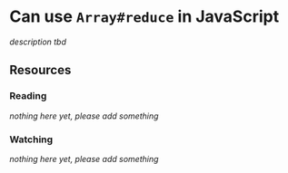 # Can use `Array#reduce` in JavaScript
_description tbd_
## Resources
### Reading
_nothing here yet, please add something_
### Watching
_nothing here yet, please add something_

